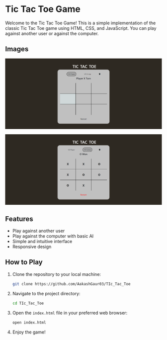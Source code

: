 # Tic Tac Toe Game

Welcome to the Tic Tac Toe Game! This is a simple implementation of the classic Tic Tac Toe game using HTML, CSS, and JavaScript. You can play against another user or against the computer.

## Images

![Image 1](./Images/Image1.png)

![Image 2](./Images/Image2.png)

## Features

- Play against another user
- Play against the computer with basic AI
- Simple and intuitive interface
- Responsive design

## How to Play

1. Clone the repository to your local machine:

   ```bash
   git clone https://github.com/AakashGaur03/TIc_Tac_Toe
   ```

2. Navigate to the project directory:

   ```bash
   cd TIc_Tac_Toe
   ```

3. Open the `index.html` file in your preferred web browser:

   ```bash
   open index.html
   ```

4. Enjoy the game!
